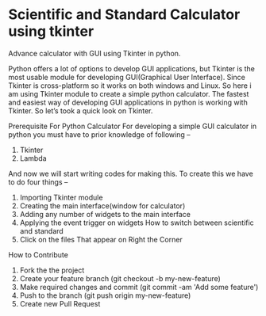 # Scientific and Standard Calculator using tkinter 
Advance calculator with GUI using Tkinter in python.

Python offers a lot of options to develop GUI applications, but Tkinter is the most usable module for developing GUI(Graphical User Interface). Since Tkinter is cross-platform so it works on both windows and Linux. So here i am using Tkinter module to create a simple python calculator. The fastest and easiest way of developing GUI applications in python is working with Tkinter. So let’s took a quick look on Tkinter. 

Prerequisite For Python Calculator
For developing a simple GUI calculator in python you must have to prior knowledge of following –
1. Tkinter
2. Lambda

And now we will start writing codes for making this. To create this we have to do four things –
1. Importing Tkinter module
2. Creating the main interface(window for calculator)
3. Adding any number of widgets to the main interface
4. Applying the event trigger on widgets
How to switch between scientific and standard
1. Click on the files That appear on Right the Corner


How to Contribute
1. Fork the the project
2. Create your feature branch (git checkout -b my-new-feature)
3. Make required changes and commit (git commit -am 'Add some feature')
4. Push to the branch (git push origin my-new-feature)
5. Create new Pull Request
